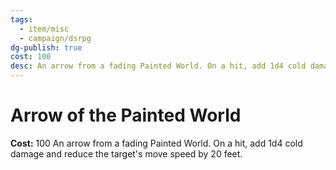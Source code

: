 ```yaml
---
tags:
  - item/misc
  - campaign/dsrpg
dg-publish: true
cost: 100
desc: An arrow from a fading Painted World. On a hit, add 1d4 cold damage and reduce the target's move speed by 20 feet.
---
```


# Arrow of the Painted World
**Cost:** 100
An arrow from a fading Painted World. On a hit, add 1d4 cold damage and reduce the target's move speed by 20 feet.